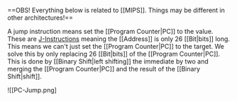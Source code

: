 ==OBS! Everything below is related to [[MIPS]]. Things may be different in other architectures!==

A jump instruction means set the [[Program Counter|PC]] to the value. These are [J-Instructions](J\Instruction) meaning the [[Address]] is only 26 [[Bit|bits]] long. This means we can't just set the [[Program Counter|PC]] to the target. We solve this by only replacing 26 [[Bit|bits]] of the [[Program Counter|PC]]. This is done by [[Binary Shift|left shifting]] the immediate by two and merging the [[Program Counter|PC]] and the result of the [[Binary Shift|shift]].

![[PC-Jump.png]